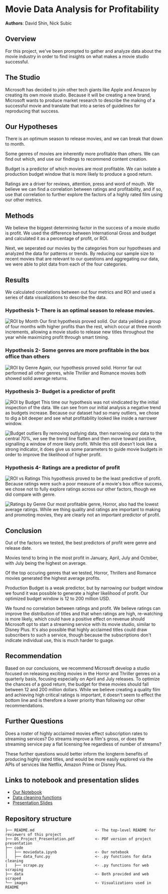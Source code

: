 # Movie Data Analysis for Profitability

**Authors**: David Shin, Nick Subic

## Overview

For this project, we've been prompted to gather and analyze data about the movie industry in order to find insights on what makes a movie studio successful.

## The Studio

Microsoft has decided to join other tech giants like Apple and Amazon by creating its own movie studio. Because it will be creating a new brand, Microsoft wants to produce market research to describe the making of a successful movie and translate that into a series of guidelines for reproducing that success.


## Our Hypotheses

There is an optimum season to release movies, and we can break that down to month.

Some genres of movies are inherently more profitable than others. We can find out which, and use our findings to recommend content creation.

Budget is a predictor of which movies are most profitable. We can isolate a production budget window that is more likely to produce a good return.

Ratings are a driver for reviews, attention, press and word of mouth. We believe we can find a correlation between ratings and profitability, and if so, use that correlation to further explore the factors of a highly rated film using our other metrics.

## Methods

We believe the biggest determining factor in the success of a movie studio is profit. We used the difference between International Gross and budget and calculated it as a percentage of profit, or ROI. 

Next, we seperated our movies by the categories from our hypotheses and analyzed the data for patterns or trends. By reducing our sample size to recent movies that are relevant to our questions and aggregating our data, we were able to plot data from each of the four categories.

## Results

We calculated correlations between out four metrics and ROI and used a series of data visualizations to describe the data.

### Hypothesis 1- There is an optimal season to release movies.
![ROI by Month](./Images/roi_by_month.png)
Our first hypothesis proved solid. Our data yeilded a group of four months with higher profits than the rest, which occur at three month increments, allowing a movie studio to release new titles throughout the year while maximizing profit through smart timing. 

### Hypothesis 2- Some genres are more profitable in the box office than others
![ROI by Genre](./Images/ROI_genre.png)
Again, our hypothesis proved solid. Horror far out performed all other genres, while Thriller and Romance movies both showed solid average returns.

### Hypothesis 3- Budget is a predictor of profit
![ROI by Budget](./Images/ROI_budget_fulldata.png)
This time our hypothesis was not vindicated by the initial inspection of the data. We can see from our initial analysis a negative trend as budgets increase. Because our dataset had so many outliers, we chose to dig a bit deeper and see what profitability looked like inside a narrower window.

![Budget outliers](./Images/budget_outliers.png)
By removing outlying data, then narrowing our data to the central 70%, we see the trend line flatten and then move toward positive, signalling a window of more likely profit. While this still doesn't look like a strong indicator, it does give us some parameters to guide movie budgets in order to improve the likelihood of higher profit.

### Hypothesis 4- Ratings are a predictor of profit
![ROI vs Ratings](./Images/ROI_vs_Rating.png)
This hypothesis proved to be the least predictive of profit. Because ratings were such a poor measure of a movie's box office success, we chose not to fully explore ratings across our other factors, though we did compare with genre.

![Ratings by Genre](./Images/genre_ratings.png)
Our most profitable genre, Horror, also had the lowest average ratings. While we thing quality and ratings are important to making and promoting movies, they are clearly not an important predictor of profit.

## Conclusion

Out of the factors we tested, the best predictors of profit were genre and release date. 

Movies tend to bring in the most profit in January, April, July and October, with July being the highest on average. 

Of the top occuring genres that we tested, Horror, Thrillers and Romance movies generated the highest average profits.

Production Budget is a weak predictor, but by narrowing our budget window we found it was possible to generate a higher likelihood of profit. Our optimized budget window is 12 to 200 million USD.

We found no correlation between ratings and profit. We believe ratings can improve the distribution of titles and that when ratings are high, re-watching is more likely, which could have a positive effect on revenue should Microsoft opt to start a streaming service with its movie studio, similar to Disney Plus. It's also possible that highly acclaimed titles could draw subscribers to such a service, though because the subscriptions don't indicate individual use, this is much harder to guage. 

## Recommendation

Based on our conclusions, we recommend Microsoft develop a studio focused on releasing exciting movies in the Horror and Thriller genres on a quarterly basis, focusing especially on April and July releases. To optimize the chances of a good return, the budget for these movies should fall between 12 and 200 million dollars. While we believe creating a quality film and achieving high critical ratings is important, it doesn't seem to effect the bottom line and is therefore a lower priority than following our other recommendations.

## Further Questions

Does a roster of highly acclaimed movies effect subscription rates to streaming services? Do streams improve a film's gross, or does the streaming service pay a flat licensing fee regardless of number of streams?

These further questions would better inform the longterm benefits of producing highly rated titles, and would be more easily explored via the APIs of services like Netflix, Amazon Prime or Disney Plus. 

## Links to notebook and presentation slides

* [Our Notebook](https://github.com/bagnine/moviedata/blob/master/Code/moviedata.ipynb)
* [Data cleaning functions](https://github.com/bagnine/moviedata/blob/master/Code/func.py)
* [Presentation Slides](https://github.com/bagnine/moviedata/blob/master/DS_Project_Presentation.pdf)

## Repository structure

```
├── README.md                           <- The top-level README for reviewers of this project
├── DS_Project_Presentation.pdf         <- PDF version of project presentation
├── code
│   ├── moviedata.ipynb                 <- Our notebook
│   ├── data_func.py                    <- .py functions for data cleaning
|   ├── scrape.py                       <- .py functions for web scraping
├── data                                <- Both provided and web scraped
└── images                              <- Visualizations used in README
```